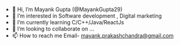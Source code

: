 - 👋 Hi, I’m Mayank Gupta (@MayankGupta29)
- 👀 I’m interested in Software development , Digital marketing
- 🌱 I’m currently learning C/C++/Java/ReactJs
- 💞️ I’m looking to collaborate on ...
- 📫 How to reach me Email- mayank.prakashchandra@gmail.com
<!---
MayankGupta29/MayankGupta29 is a ✨ special ✨ repository because its `README.md` (this file) appears on your GitHub profile.
You can click the Preview link to take a look at your changes.
--->
